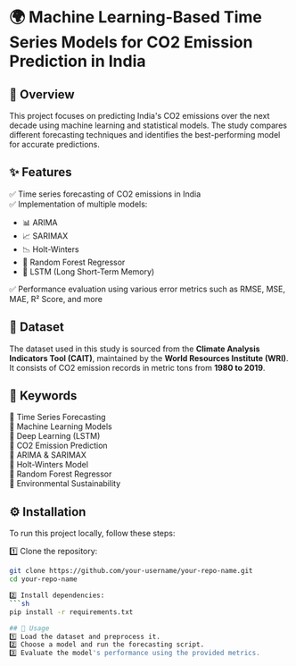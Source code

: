 # 🌍 Machine Learning-Based Time Series Models for CO2 Emission Prediction in India

## 📌 Overview
This project focuses on predicting India's CO2 emissions over the next decade using machine learning and statistical models. The study compares different forecasting techniques and identifies the best-performing model for accurate predictions.

## ✨ Features
✅ Time series forecasting of CO2 emissions in India  
✅ Implementation of multiple models:

- 📊 ARIMA  
- 📈 SARIMAX  
- 📉 Holt-Winters  
- 🌲 Random Forest Regressor  
- 🤖 LSTM (Long Short-Term Memory)  

✅ Performance evaluation using various error metrics such as RMSE, MSE, MAE, R² Score, and more  

## 📂 Dataset
The dataset used in this study is sourced from the **Climate Analysis Indicators Tool (CAIT)**, maintained by the **World Resources Institute (WRI)**. It consists of CO2 emission records in metric tons from **1980 to 2019**.

## 🔑 Keywords
📌 Time Series Forecasting  
📌 Machine Learning Models  
📌 Deep Learning (LSTM)  
📌 CO2 Emission Prediction  
📌 ARIMA & SARIMAX  
📌 Holt-Winters Model  
📌 Random Forest Regressor  
📌 Environmental Sustainability  

## ⚙️ Installation
To run this project locally, follow these steps:

1️⃣ Clone the repository:
```sh
git clone https://github.com/your-username/your-repo-name.git
cd your-repo-name

2️⃣ Install dependencies:
```sh
pip install -r requirements.txt

## 🚀 Usage
1️⃣ Load the dataset and preprocess it.
2️⃣ Choose a model and run the forecasting script.
3️⃣ Evaluate the model's performance using the provided metrics.



